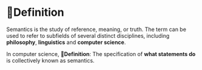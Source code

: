 # 📝Definition
Semantics is the study of reference, meaning, or truth. The term can be used to refer to subfields of several distinct disciplines, including **philosophy**, **linguistics** and **computer science**.

In computer science,
📝**Definition**: The specification of **what statements do** is collectively known as semantics.